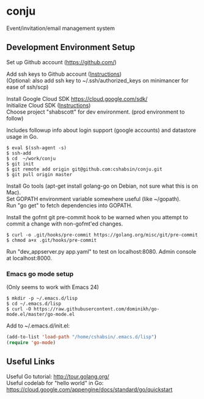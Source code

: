 # conju
Event/invitation/email management system

## Development Environment Setup

Set up Github account (https://github.com/)  

Add ssh keys to Github account ([Instructions](https://help.github.com/enterprise/2.12/user/articles/generating-a-new-ssh-key-and-adding-it-to-the-ssh-agent/))  
(Optional: also add ssh key to ~/.ssh/authorized_keys on minimancer for ease of ssh/scp)

Install Google Cloud SDK	https://cloud.google.com/sdk/  
Initialize Cloud SDK ([Instructions](https://cloud.google.com/sdk/docs/initializing))  
Choose project "shabscott" for dev environment. (prod environment to follow)  

Includes followup info about login support (google accounts) and datastore usage in Go.

```
$ eval $(ssh-agent -s)
$ ssh-add
$ cd  ~/work/conju
$ git init
$ git remote add origin git@github.com:cshabsin/conju.git                                                                                              
$ git pull origin master
```

Install Go tools (apt-get install golang-go on Debian, not sure what this is on Mac).  
Set GOPATH environment variable somewhere useful (like ~/gopath).  
Run "go get" to fetch dependencies into GOPATH.

Install the gofmt git pre-commit hook to be warned when you attempt to
commit a change with non-gofmt'ed changes.

```
$ curl -o .git/hooks/pre-commit https://golang.org/misc/git/pre-commit
$ chmod a+x .git/hooks/pre-commit
```

Run "dev_appserver.py app.yaml" to test on localhost:8080. Admin console at localhost:8000.

### Emacs go mode setup

(Only seems to work with Emacs 24)

```
$ mkdir -p ~/.emacs.d/lisp
$ cd ~/.emacs.d/lisp
$ curl -O https://raw.githubusercontent.com/dominikh/go-mode.el/master/go-mode.el
```

Add to ~/.emacs.d/init.el:
```lisp
(add-to-list 'load-path "/home/cshabsin/.emacs.d/lisp")
(require 'go-mode)
```

## Useful Links

Useful Go tutorial: http://tour.golang.org/  
Useful codelab for "hello world" in Go: https://cloud.google.com/appengine/docs/standard/go/quickstart
